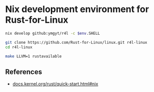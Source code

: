 # Nix development environment for Rust-for-Linux

```sh
nix develop github:ymgyt/r4l -c $env.SHELL

git clone https://github.com/Rust-for-Linux/linux.git r4l-linux
cd r4l-linux

make LLVM=1 rustavailable
```

## References

* [docs.kernel.org/rust/quick-start.html#nix](https://docs.kernel.org/rust/quick-start.html#nix)
